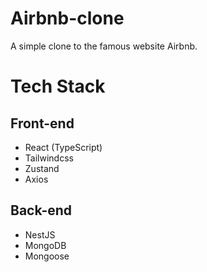# Airbnb-clone
A simple clone to the famous website Airbnb.

# Tech Stack
## Front-end
* React (TypeScript)
* Tailwindcss
* Zustand
* Axios

## Back-end
* NestJS 
* MongoDB
* Mongoose
